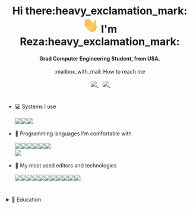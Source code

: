 <!-- style source: https://github.com/MircoT/MircoT/commit/a65c45b0b1102b5988db5d5a28d2f283319a5d87 -->

<h1 align="center"> Hi there:heavy_exclamation_mark:<img src="https://github.com/MircoT/MircoT/raw/master/hi.gif" height="42px" /> I'm Reza:heavy_exclamation_mark: </h1>

<h4 align='center'>
  Grad Computer Engineering Student, from USA.
</h4>

<p align='center'>
  :mailbox_with_mail: How to reach me<br/><br/>&nbsp;&nbsp;
  <a href='mailto:reza.mir010@gmail.com'>
    <img src="https://img.shields.io/badge/ProtonMail-8B89CC?style=for-the-badge&logo=protonmail&logoColor=white" />
  </a>&nbsp;&nbsp;
  <a href="https://www.linkedin.com/in/reza-mir">
    <img src="https://img.shields.io/badge/linkedin-%230077B5.svg?&style=for-the-badge&logo=linkedin&logoColor=white" />
  </a>&nbsp;&nbsp;
</p>

<h1></h1>

<!-- badge source: https://github.com/alexandresanlim/Badges4-README.md-Profile -->

* :computer: Systems I use<br/><br/><img src="https://img.shields.io/badge/Kali_Linux-557C94?style=for-the-badge&logo=kali-linux&logoColor=white" /><img src="https://img.shields.io/badge/Windows-%230078D6?logo=windows&logoColor=white&style=for-the-badge" /><img src="https://img.shields.io/badge/Mac-%23999999?logo=apple&logoColor=white&style=for-the-badge" />

* :pencil: Programming languages I'm comfortable with<br/><br/><img src="https://img.shields.io/badge/Python-%233776AB.svg?style=for-the-badge&logo=python&logoColor=white" /><img src="https://img.shields.io/badge/C++-ff69b4.svg?style=for-the-badge&logo=cplusplus&logoColor=white" /><img src="https://img.shields.io/badge/C%20Language-inactive.svg?style=for-the-badge&logo=C&logoColor=white" /><img src="https://img.shields.io/badge/Ruby-CC342D?style=for-the-badge&logo=ruby&logoColor=white" /><img src="https://img.shields.io/badge/HTML5-E34F26?style=for-the-badge&logo=html5&logoColor=white"/><img src="https://img.shields.io/badge/CSS3-1572B6?style=for-the-badge&logo=css3&logoColor=white"/><br/><img src="https://img.shields.io/badge/Java-%233776AB.svg?style=for-the-badge&logo=java&logoColor=white" />

* :briefcase: My most used editors and technologies<br/><br/><img src="https://img.shields.io/badge/Visual%20Studio%20Code-%23007ACC.svg?logo=visual-studio-code&logoColor=white&style=for-the-badge" /><img src="https://img.shields.io/badge/MATLAB-critical.svg?style=for-the-badge&logo=matlab&logoColor=white" /><img src="https://img.shields.io/badge/conda-342B029.svg?&style=for-the-badge&logo=anaconda&logoColor=white"/><img src="https://img.shields.io/badge/Jupyter-F37626.svg?&style=for-the-badge&logo=Jupyter&logoColor=white" /><img src="https://img.shields.io/badge/Ruby_on_Rails-CC0000?style=for-the-badge&logo=ruby-on-rails&logoColor=white"/><img src="https://img.shields.io/badge/Notepad++-90E59A.svg?style=for-the-badge&logo=notepad%2B%2B&logoColor=black"/><img src="https://img.shields.io/badge/Visual_Studio-5C2D91?style=for-the-badge&logo=visual%20studio&logoColor=white"/><img src="https://img.shields.io/badge/Atom-66595C?style=for-the-badge&logo=Atom&logoColor=white"/><img src="https://img.shields.io/badge/PyCharm-000000.svg?&style=for-the-badge&logo=PyCharm&logoColor=white"/><img src="https://img.shields.io/badge/Arduino_IDE-00979D?style=for-the-badge&logo=arduino&logoColor=white"/><img src="https://img.shields.io/badge/Adobe%20Premiere%20Pro-9999FF?style=for-the-badge&logo=Adobe%20Premiere%20Pro&logoColor=white"/>

<h1></h1>
<details>
  <summary>📃 Education</summary>
<h3 align='center'> 🎓 Education </h3>

- :scroll: **Master's Student in Computer Engineering**\
  :calendar: 2022 - 2023\
  :school: **California State University, Fullerton** - CA, USA

- :scroll: **Bachelor's Degree in Electrical and Computer Engineering**\
  :calendar: 2018 - 2021\
  :school: **Northern Illinois University** - IL, USA



<!--
**RezzaMir/RezzaMir** is a ✨ _special_ ✨ repository because its `README.md` (this file) appears on your GitHub profile.

Here are some ideas to get you started:

- 🔭 I’m currently working on ...
- 🌱 I’m currently learning ...
- 👯 I’m looking to collaborate on ...
- 🤔 I’m looking for help with ...
- 💬 Ask me about ...
- 📫 How to reach me: ...
- 😄 Pronouns: ...
- ⚡ Fun fact: ...
-->
